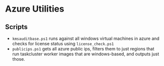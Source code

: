 # Azure Utilities

## Scripts

- `kmsauditbase.ps1` runs against all windows virtual machines in azure and checks for license status using `license_check.ps1`
- `publicips.ps1` gets all azure public ips, filters them to just regions that run taskcluster worker images that are windows-based, and outputs just those.